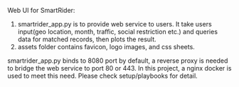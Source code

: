 Web UI for SmartRider:
1. smartrider_app.py is to provide web service to users. It take users input(geo location, month, traffic, social restriction etc.) and queries data for matched records, then plots the result.
2. assets folder contains favicon, logo images, and css sheets.

smartrider_app.py binds to 8080 port by default, a reverse proxy is needed to bridge the web service to port 80 or 443. In this project, a nginx docker is used to meet this need. Please check setup/playbooks for detail.
